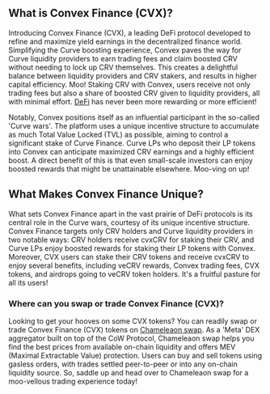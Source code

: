 <h2>What is Convex Finance (CVX)?</h2>

<p>Introducing Convex Finance (CVX), a leading DeFi protocol developed to refine and maximize yield earnings in the decentralized finance world. Simplifying the Curve boosting experience, Convex paves the way for Curve liquidity providers to earn trading fees and claim boosted CRV without needing to lock up CRV themselves. This creates a delightful balance between liquidity providers and CRV stakers, and results in higher capital efficiency. Moo! Staking CRV with Convex, users receive not only trading fees but also a share of boosted CRV given to liquidity providers, all with minimal effort. <a href="https://en.wikipedia.org/wiki/Decentralized_finance" target="_blank" rel="nofollow noreferrer noopener">DeFi</a> has never been more rewarding or more efficient! </p>

<p>Notably, Convex positions itself as an influential participant in the so-called 'Curve wars'. The platform uses a unique incentive structure to accumulate as much Total Value Locked (TVL) as possible, aiming to control a significant stake of Curve Finance. Curve LPs who deposit their LP tokens into Convex can anticipate maximized CRV earnings and a highly efficient boost. A direct benefit of this is that even small-scale investors can enjoy boosted rewards that might be unattainable elsewhere. Moo-ving on up!</p>

<h2>What Makes Convex Finance Unique?</h2>

<p>What sets Convex Finance apart in the vast prairie of DeFi protocols is its central role in the Curve wars, courtesy of its unique incentive structure. Convex Finance targets only CRV holders and Curve liquidity providers in two notable ways: CRV holders receive cvxCRV for staking their CRV, and Curve LPs enjoy boosted rewards for staking their LP tokens with Convex. Moreover, CVX users can stake their CRV tokens and receive cvxCRV to enjoy several benefits, including veCRV rewards, Convex trading fees, CVX tokens, and airdrops going to veCRV token holders. It's a fruitful pasture for all its users!</p>

<h3>Where can you swap or trade Convex Finance (CVX)?</h3>

<p>Looking to get your hooves on some CVX tokens? You can readily swap or trade Convex Finance (CVX) tokens on <a href="https://chameleon.exchange/" target="_blank" rel="noopener">Chameleaon swap</a>. As a 'Meta' DEX aggregator built on top of the CoW Protocol, Chameleaon swap helps you find the best prices from available on-chain liquidity and offers MEV (Maximal Extractable Value) protection. Users can buy and sell tokens using gasless orders, with trades settled peer-to-peer or into any on-chain liquidity source. So, saddle up and head over to Chameleaon swap for a moo-vellous trading experience today!</p>
